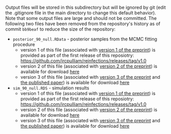 Output files will be stored in this subdirectory but will be ignored by git (edit the .gitignore file in the main directory to change this default behavior). Note that some output files are large and should not be committed. The following two files have been removed from the repository's history as of commit `bb9beaf` to reduce the size of the repository:

- `posterior_90_null.RData` - posterior samples from the MCMC fitting procedure
    - version 1 of this file (associated with [version 1 of the preprint]( https://www.medrxiv.org/content/10.1101/2021.11.11.21266068v1)) is provided as part of the first release of this reposiotry: <https://github.com/jrcpulliam/reinfections/releases/tag/v1.0>
    - version 2 of this file (associated with [version 2 of the preprint]( https://www.medrxiv.org/content/10.1101/2021.11.11.21266068v2)) is available for download [here](https://zenodo.org/record/5745339/files/posterior_90_null_pub.RData?download=1)
    - version 3 of this file (associated with [version 3 of the preprint]( https://www.medrxiv.org/content/10.1101/2021.11.11.21266068v3) and [the published paper](https://www.science.org/doi/10.1126/science.abn4947)) is available for download [here](https://zenodo.org/record/6108448/files/posterior_90_null.RData?download=1)
- `sim_90_null.RDS` - simulation results
    - version 1 of this file (associated with [version 1 of the preprint]( https://www.medrxiv.org/content/10.1101/2021.11.11.21266068v1)) is provided as part of the first release of this reposiotry: <https://github.com/jrcpulliam/reinfections/releases/tag/v1.0>
    - version 2 of this file (associated with [version 2 of the preprint]( https://www.medrxiv.org/content/10.1101/2021.11.11.21266068v2)) is available for download [here](https://zenodo.org/record/5745339/files/sim_90_null_pub.RDS?download=1)
    - version 3 of this file (associated with [version 3 of the preprint]( https://www.medrxiv.org/content/10.1101/2021.11.11.21266068v3) and [the published paper](https://www.science.org/doi/10.1126/science.abn4947)) is available for download [here](https://zenodo.org/record/6108448/files/sim_90_null.RDS?download=1)
